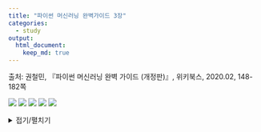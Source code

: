 ```yaml
---
title: "파이썬 머신러닝 완벽가이드 3장"
categories:
  - study
output: 
  html_document:
    keep_md: true
---
```


출처: 권철민, 『파이썬 머신러닝 완벽 가이드 (개정판)』, 위키북스, 2020.02, 148-182쪽

![](/images/book/K372637591_f.jpg)
[![](/images/bookstore/yes24.png)](http://www.yes24.com/Product/Goods/87044746) [![](/images/bookstore/kyobo.png)](http://www.kyobobook.co.kr/product/detailViewKor.laf?barcode=9791158391928) [![](/images/bookstore/interpark.png)](http://book.interpark.com/product/BookDisplay.do?_method=detail&sc.prdNo=328045193) [![](/images/bookstore/aladin.png)](http://www.aladin.co.kr/shop/wproduct.aspx?ItemId=229787634)

<details markdown="1">
<summary>접기/펼치기</summary>

<!--summary 아래 빈칸 공백 두고 내용을 적는공간-->

# Chapter 03. 평가
- **머신러닝 구성**: 데이터 가공/변환, 모델 학습/예측, 평가(Evaluation) 프로세스로 구성  
- **성능 평가 지표(Evaluation Metric)**: 모델이 분류인지 회귀인지에 따라 여러 종류로 나뉨  


- **회귀**: 대부분 실제값과 예측값의 오차 평균값에 기반  
  - ex) 오차에 절댓값을 씌운 뒤 평균 오차를 구하거나 오차의 제곱값에 루트를 씌운 뒤, 평균 오차를 구하는 방법  
    → 기본적으로 예측 오차를 가지고 정규화 수준을 재가공하는 방법 (5장에서 다시 설명)  
    
        
- **분류**: 일반적으로는 실제 결과 데이터와 예측 결과 데이터가 얼마나 정확하고 오류가 적게 발생하는가에 기반
  - 단, 단순히 이러한 정확도만 가지고 판단할 경우 잘못된 평가 결과로 빠질 수 있음  
  
  
- 0과 1로 결정값이 한정되는 이진 분류의 성능 평가 지표에 관해 집중적으로 살펴볼 예정  
  - 0이냐 1이냐 혹은 긍정/부정을 판단하는 이진 분류에서는, 정확도보다는 다른 성능 평가 지표가 더 중요시되는 경우가 많음  
  
  
- **분류의 성능 평가 지표**
  - 정확도(Accuracy)
  - 오차행렬(Confusion Matrix)
  - 정밀도(Precision)
  - 재현율(Recall)
  - F1 스코어
  - ROC AUC
  
  
- **분류의 나눔**
  - 이진 분류: 결정 클래스 값 종류 유형에 따라 긍정/부정과 같은 2개의 결괏값만을 가짐
  - 멀티 분류: 여러 개의 결정 클래스 값을 가지는 멀티 분류

## 01. 정확도(Accuracy)
- **정확도**: 실제 데이터에서 예측 데이터가 얼마나 같은지 판단하는 지표  
  $$ 정확도(Accuracy) = \frac{예측 결과가 동일한 데이터 수}{전체 예측 데이터 수} $$
 
  - 정확도는 직관적으로 모델 예측 성능을 나타내는 평가 지표  
  - 단, 이진 분류의 경우 데이터 구성에 따라 ML 모델 성능을 왜곡할 수 있어서 정확도 수치 하나로만 성능을 평가하지 않음  

**- 예시**
- 2장의 타이타닉 예제 수행 결과를 보면 정확도의 한계를 볼 수 있음  
- ML 알고리즘을 적용한 후 예측 정확도 결과가 보통 80%대였지만, 탑승객이 남자인 경우보다 여자인 경우 생존 확률이 높았기 때문에 별다른 알고리즘 적용 없이 성별이 여자인 경우 무조건 생존, 남자인 경우 사망으로 예측 결과를 예측해도 비슷한 수치가 나올 수 있음  
  → 성별 조건 하나만으로 결정하는 수준 낮은 알고리즘도 높은 정확도를 나타내는 상황이 발생할 수 있음  

**- 추가 실습**
- 사이킷런의 BaseEstimator 클래스를 상속받아 아무런 학습을 하지 않고, 성별에 따라 생존자를 예측하는 단순한 Classifier를 생성  
- (사이킷런은 BaseEstimator를 상속받으면 Customized 형태의 Estimator를 개발자가 생성할 수 있게 함)  
  - MyDummyClassifier 클래스: 학습을 수행하는 fit() 메서드는 아무것도 수행하지 않고, 예측을 수행하는 predict() 메서드는 단순이 Sex 피처가 1이면 0, 그렇지 않으면 1로 예측하는 매우 단순한 Classifier  


```python
import pandas as pd
import numpy as np
from IPython.display import Image
import warnings 
warnings.filterwarnings('ignore')
```


```python
from sklearn.base import BaseEstimator

class MyDummyClassifier(BaseEstimator):
    # fit() 메서드는 아무것도 학습하지 않음
    def fit(self, X, y=None):
        pass
    # predict() 메서드는 단순히 Sex 피처가 1이면 0, 아니면 1로 예측
    def predict(self, X):
        pred = np.zeros( (X.shape[0],1) )
        for i in range(X.shape[0]):
            if X['Sex'].iloc[i] == 1:
                pred[i] = 0
            else :
                pred[i] = 1 
        return pred
```


```python
## 생성된 MyDummyClassifier를 이용해 타이타닉 생존자 예측 수행

from sklearn.model_selection import train_test_split
from sklearn.metrics import accuracy_score
from sklearn.preprocessing import LabelEncoder

## Null 처리 함수
def fillna(df):
    df['Age'].fillna(df['Age'].mean(), inplace=True)
    df['Cabin'].fillna('N', inplace=True)
    df['Embarked'].fillna('N', inplace=True)
    df['Fare'].fillna(0, inplace=True)
    return df

## 머신러닝에 불필요한 피처 제거
def drop_features(df):
    df.drop(['PassengerId', 'Name', 'Ticket'], axis=1, inplace=True)
    return df

## Label Encoding 수행
def format_features(df):
    df['Cabin'] = df['Cabin'].str[:1]
    features = ['Cabin', 'Sex', 'Embarked']
    for feature in features:
        le = LabelEncoder()
        le.fit(df[feature])
        df[feature] = le.transform(df[feature])
    return df

## 앞에서 실행한 Data Preprocessing 함수 호출
def transform_features(df):
    df = fillna(df)
    df = drop_features(df)
    df = format_features(df)
    return df
```


```python
# 원본 데이터를 재로딩, 데이터 가공, 학습 데이터/테스트 데이터 분할
titanic_df = pd.read_csv('../data/titanic/train.csv')
y_titanic_df = titanic_df['Survived']
X_titanic_df = titanic_df.drop(['Survived'], axis=1)
X_titanic_df = transform_features(X_titanic_df)
X_train, X_test, y_train, y_test = train_test_split(X_titanic_df, y_titanic_df, test_size=0.2, random_state=0)

# 위에서 생성한 Dummy Classifier를 활용해서 학습/예측/평가 수행
myclf = MyDummyClassifier()
myclf.fit(X_train, y_train)

mypredictions = myclf.predict(X_test)
print('Dummy Classifier의 정확도는: {0:.4f}'.format(accuracy_score(y_test, mypredictions)))
```

    Dummy Classifier의 정확도는: 0.7877
    

- 단순한 알고리즘으로 예측하더라도 데이터 구성에 따라 정확도 결과는 약 78.77%로 꽤 높은 수치가 나올 수 있음  
  → 정확도를 평가 지표로 사용할 때는 신중할 필요가 있음  


- 특히, 불균형한(imbalanced) 레이블 값 분포에서 ML 모델의 성능을 판단할 경우, 적합한 평가 지표가 아님  
  - ex) 100개의 데이터가 있고 이 중 90개의 데이터 레이블이 0, 단 10개의 데이터 레이블이 1이라고 한다면 무조건 0으로 예측 결과를 반환하는 ML 모델의 경우라도 정확도가 90%가 됨  

**- MNIST 데이터 세트로 살펴보기**  
- MNIST 데이터 세트를 변환해 불균형한 데이터 세트로 만든 뒤, 정확도 지표 적용 시 발생하는 문제 살펴보기  
  - MNIST 데이터 세트는 0부터 9까지 숫자 이미지 픽셀 정보를 가지고 있으며, 숫자 Digit를 예측하는데 사용됨  
  - 사이킷런은 load_digits() API를 통해 MNIST 데이터 세트를 제공  


- 원래 MNIST 데이터 세트는 레이블 값이 0부터 9까지 있는 멀티 레이블 분류를 위한 것이나, 이를 레이블 값이 7인 것만 True, 나머지 값은 모두 False로 변환해 이진 분류 문제로 바꾸어 실습  
  → 전체 데이터의 10%만 True, 나머지 90%는 False인 불균형한 데이터 세트로 변형  


- MNIST 데이터셋을 multi classification에서 binary classification으로 변경  
  - 불균형한 데이터 세트에 모든 데이터를 False로, 즉 0으로 예측하는 classifier를 이용해 정확도를 측정하면 약 90%에 가까운 예측 정확도를 나타냄  
  - 아무것도 하지 않고 무조건 특정한 결과로 찍어도 데이터 분포도가 균일하지 않은 경우, 높은 수치가 나타날 수 있음   
  

**-** ex) step 1. 불균형한 데이터 세트와 Dummy Classifier 생성


```python
from sklearn.datasets import load_digits
from sklearn.model_selection import train_test_split
from sklearn.base import BaseEstimator
from sklearn.metrics import accuracy_score
import numpy as np
import pandas as pd

class MyFakeClassifier(BaseEstimator):
    def fit(self, x, y):
        pass
    
    # 입력값으로 들어오는 X 데이터 세트 크기만큼 모두 0값으로 만들어 변환
    def predict(self, X):
        return np.zeros((len(X), 1), dtype=bool)
    
# 사이킷런의 내장 데이터 세트인 load_digits()를 이용해 MNIST 데이터 로딩
digits = load_digits()

# digits 번호가 7번이면 True고, 이를 astype(int)로 1로 변환, 7번이 아니면 False고 0으로 변환
y = (digits.target == 7).astype(int)
X_train, X_test, y_train, y_test = train_test_split(digits.data, y, random_state=11)
```

**-** step 2. 불균형한 데이터로 생성한 y_test 데이터 분포도를 확인하고 MyFakeClassifier를 이용해 예측과 평가 수행



```python
# 불균형한 레이블 데이터 분포도 확인
print('레이블 테스트 세트 크기:', y_test.shape)
print('테스트 세트 레이블 0과 1의 분포도')
print(pd.Series(y_test).value_counts())

# Dummy Classifier로 학습/예측/정확도 평가
fakeclf = MyFakeClassifier()
fakeclf.fit(X_train, y_train)
fakepred = fakeclf.predict(X_test)
print('모든 예측을 0으로 하여도 정확도는:{:.3f}'.format(accuracy_score(y_test, fakepred)))
```

    레이블 테스트 세트 크기: (450,)
    테스트 세트 레이블 0과 1의 분포도
    0    405
    1     45
    dtype: int64
    모든 예측을 0으로 하여도 정확도는:0.900
    

- 단순히 predict() 결과를 np.zero()로 모두 0값으로 반환함에도 불구하고 450개의 테스트 데이터 세트에 수행한 예측 정확도는 90%  
- 단지 모든 것을 0으로만 예측해도 MyFakeClassifier의 정확도가 90%로 유수의 ML 알고리즘과 비슷한 결과를 냄  
  → 정확도 평가 지표는 불균형한 레이블 데이터 세트에서 성능 세트로 사용해서는 안 됨  
  → 정확도를 분류 평가 지표로 사용 시, 한계를 극복하기 위해 여러 가지 분류 지표를 함께 적용

## 02. 오차 행렬
- **오차 행렬(confusion matrix, 혼동행렬)**
  - 학습된 분류 모델이 예측을 수행하면서 얼마나 헷갈리는지(confused) 보여주는 지표  
  → 이진 분류의 예측 오류가 얼마인지, 어떤 유형의 예측 오류가 발생하는지를 나타내는 지표  
  

- 오차 행렬은 4분면 행렬에서 실제 레이블 클래스 값과 예측 레이블 클래스 값이 어떠한 유형을 가지고 매핑되는지를 나타냄  
  - 4분면의 왼쪽, 오른쪽을 예측된 클래스 값 기준으로 Negative와 Positive로 분류하고 4분면의 위, 아래를 실제 클래스 값 기준으로 Negative와 Positive로 분류하면 예측 클래스와 실제 클래스 값 유형에 따라 결정되는 TN, FP, FN, TP 형태로 오차 행렬의 4분면이 만들어짐  
  
  
- True/False: 예측값과 실제값이 같음/틀림, Negative/Positive: 예측 결괏값이 부정(0) / 긍정(1)  
  - TN: 예측값을 Negative 값 0으로 예측, 실제 값도 Negative 값 0
  - FP: 예측값을 Positive 값 1로 예측, 실제 값은 Negative 값 0
  - FN: 예측값을 Negative 값 0으로 예측, 실제 값은 Positive 값 1
  - TP: 예측값을 Positive 값 1로 예측, 실제 값도 Positive 값 1  


- 사이킷런은 오차 행렬을 구하기 위해 confusion_matrix() API를 제공  

**-** 정확도 예제에서 다룬 MyFakeClassifier의 예측 성능 지표를 오차 행렬로 표현해보기  
(예측 결과인 fakepred와 실제 결과인 y_test를 confusion_matrix()의 인자로 입력해 오차 행렬을 confusion_matrix()를 이용해 배열 형태로 출력)


```python
from sklearn.metrics import confusion_matrix

confusion_matrix(y_test, fakepred)
```




    array([[405,   0],
           [ 45,   0]], dtype=int64)



- 출력된 오차 행렬은 ndarray 형태  
- 이진 분류의 TN, FP, FN, FP는 상단 도표와 동일한 위치를 가지고 array에서 가져올 수 있음  
  → TN은 array[0,0]으로 405, FP는 array[0,1]로 0, FN은 array[1,0]으로 45, TP는 array[1,1]로 0에 해당   


- 앞 절의 MyFakeClassifier는 load_digits()에서 target == 7인지 아닌지에 따라 클래스 값을 Ture/False 이진 분류로 변경한 데이터 세트를 사용해서 무조건 Negative로 예측하는 Classifier였고 테스트 데이터 세트의 클래스 값 분포는 0이 405건, 1이 45건  
  - TN: 전체 450건 데이터 중, 무조건 Negative 0으로 예측해서 True가 된 결과 405건
  - FP: Positive 1로 예측한 건수가 없으므로 0건
  - FN: Positive 1인 건수 45건을 Negative로 예측해서 False가 된 결과 45건
  - TP: Positive 1로 예측한 건수가 없으므로 0건  


- TP, TN, FP, TN 값은 Classifier 성능의 여러 면모를 판단할 수 있는 기반 정보를 제공  
  - 이 값을 조합해 Classifier 성능을 측정할 수 있는 주요 지표인 정확도(Accuracy), 정밀도(Precision), 재현율(Recall) 값을 알 수 있음  
  

- cf) 정확도는 예측값과 실제 값이 얼마나 동일한가에 관한 비율만으로 결정  
    → 오차 행렬에서 True에 해당하는 값인 TN과 TP에 좌우됨


- **정확도 = 예측 결과와 실제 값이 동일한 건수 / 전체 데이터 수 = $\frac{TN + TP}{TN + FP + FN + TP}$**  


- 일반적으로 불균형한 레이블 클래스를 가지는 이진 분류 모델에서는 많은 데이터 중 중점적으로 찾아야 하는 매우 적은 수의 결괏값에 Positive를 설정해 1값을 부여, 그렇지 않은 경우는 Negative로 0값을 부여하는 경우가 많음  
  - ex) 사기 행위 예측 모델: 사기 행위 Positive 양성, 1 / 정상 행위 Negative 음성, 0  
        암 검진 예측 모델: 암이 양성일 경우 Positive 양성, 1 / 암이 음성일 경우 Negative 음성, 0  
    
- 불균형한 이진 분류 데이터 세트에서는 Positive 데이터 건수가 매우 작기 때문에 데이터에 기반한 ML 알고리즘은 Positive보다는 Negative로 예측 정확도가 높아지는 경향 발생  
  - 10,000건의 데이터 세트에서 9,900건이 Negative고 100건이 Positive라면 Negative로 예측하는 경향이 더 강해 TN은 매우 커지고 TP는 매우 작아짐  
  - Negative로 예측할 때, 정확도가 높기 때문에 FN(Negative로 예측할 때 틀린 데이터 수)이 매우 작고, Positive로 예측하는 경우가 작기 때문에 FP 역시 작아짐  
  → 정확도 지표는 비대칭한 데이터 세트에서 Positive에 관한 예측 정확도를 판단하지 못한 채 Negative에 관한 예측 정확도만으로도 분류의 정확도가 매우 높게 나타나는 수치적인 판단 오류를 일으킴  

**- 정리**  
- 정확도는 분류(Classification) 모델의 성능을 측정할 수 있는 한 가지 요소  

## 03. 정밀도와 재현율
- **정밀도 & 재현율**: Positive 데이터 세트의 예측 성능에 조금 더 초점을 맞춘 평가 지표  
  - 앞서 만든 MyFakeClassifier는 Positive로 예측한 TP 값이 하나도 없기 때문에, 정밀도와 재현율 값이 모두 0  
 
 
- 정밀도 = $\frac{TP}{FP + TP}$  
- 재현율 = $\frac{TP}{FN + TP}$


- **정밀도: 예측값을 Positive로 한 대상 중에 예측과 실제 값이 Positive로 일치한 데이터의 비율**  
  - 공식의 분모인 FP + TP: 예측을 Positive로 한 모든 데이터 건수 / 분자인 TP: 예측과 실제 값이 Positive로 일치한 데이터 건수
  - Positive 예측 성능을 더욱 정밀히 측정하기 위한 평가 지표로 '양성 예측도'라고도 불림  
  

- **재현율: 실제 값이 Positive인 대상 중에 예측과 실제 값이 Positive로 일치한 데이터의 비율**
  - 공식의 분모인 FN + TP: 실제 값이 Positive인 모든 데이터 건수 / 분자인 TP: 예측과 실제 값이 Positive로 일치한 데이터 건수
  - 민감도(Sensitivity) 또는 TPR(True Positive Rate)라고도 불림
  

- 정밀도와 재현율 지표 중, 이진 분류 모델의 업무 특성에 따라 특정 평가 지표가 더 중요한 지표로 간주될 수 있음
  - 재현율이 중요 지표인 경우: 실제 Positive 양성 데이터를 Negative로 잘못 판단할 시, 업무에 큰 영향이 발생하는 경우
  - 정밀도가 중요 지표인 경우: 실제 Negative 음성인 데이터 예측을 Positive 양성으로 잘못 판단 시, 업무상 큰 영향이 발생하는 경우


**- 정리**  
- 재현율과 정밀도 모두 TP를 높이는 데 초점  
- 재현율은 FN(실제 Positive, 예측 Negative)를 낮추는 데, 정밀도는 FP를 낮추는 데 초점  
  → 서로 보완적인 지표로 분류의 성능을 평가하는 데 적용되며 두 수치 모두 높은 것이 가장 좋은 성능  
     (둘 중 어느 한 평가 지표만 매우 높고, 다른 수치는 매우 낮은 경우는 바람직하지 않음)  
   
**- ex) 타이타닉 예제**  
- 오차 행렬 및 정밀도, 재현율을 모두 구해 예측 성능 평가하기  
- 사이킷런은 정밀도 계산을 위해 precision_score()를, 재현율 계산을 위해 recall_score()를 API로 제공  


```python
# 평가 간편히 적용하기: coufusion, matrix, accuracy, precision, recall 등 평가를 한 번에 호출하는 get_clf_eval() 함수 만들기
from sklearn.metrics import accuracy_score, precision_score, recall_score, confusion_matrix

def get_clf_eval(y_test, pred):
    confusion = confusion_matrix(y_test, pred)
    accuracy = accuracy_score(y_test, pred)
    precision = precision_score(y_test, pred)
    recall = recall_score(y_test, pred)
    print('오차행렬')
    print(confusion)
    print('정확도 : {:.4f}\n정밀도 : {:.4f}\n재현율 : {:.4f}'.format(accuracy, precision, recall))
```

- 로지스틱 회귀 기반으로 타이타닉 생존자를 예측하고 confusion matrix, accuracy, precision, recall 평가 수행


```python
from sklearn.linear_model import LogisticRegression

# 원본 데이터를 재로딩, 데이터 가공, 학습 데이터/테스트 데이터 분할
titanic_df = pd.read_csv('../data/titanic/train.csv')
y_titanic_df = titanic_df['Survived']
X_titanic_df = titanic_df.drop('Survived', axis=1)
X_titanic_df = transform_features(X_titanic_df)

X_train, X_test, y_train, y_test = train_test_split(X_titanic_df, y_titanic_df, test_size = 0.2, random_state = 11)

lr_clf = LogisticRegression()
lr_clf.fit(X_train, y_train)
pred = lr_clf.predict(X_test)
get_clf_eval(y_test, pred)
```

    오차행렬
    [[104  14]
     [ 13  48]]
    정확도 : 0.8492
    정밀도 : 0.7742
    재현율 : 0.7869
    

- 정밀도(Precision)에 비해 재현율(Recall)이 낮게 나옴

### 1. 정밀도/재현율 트레이드오프
- 분류의 결정 임계값(Threshold)을 조정해 정밀도 또는 재현율의 수치를 높일 수 있음  
  단, 정밀도와 재현율은 상호 보완적인 평가 지표로 한쪽을 강제로 높이면 다른 하나의 수치가 떨어지기 쉬움  

- 사이킷런의 분류 알고리즘은 예측 데이터가 특정 레이블(Label, 결정 클래스 값)에 속하는지 계산하기 위해, 먼저 개별 레이블별로 결정 확률을 구함 → 예측 확률이 큰 레이블값으로 예측  


- 사이킷런은 개별 데이터별로 예측 확률을 반환하는 메서드인 predict_proba()를 제공  
  - predict_proba(): 학습 완료된 사이킷런 Classifier 객체에서 호출 가능하며 테스트 피처 데이터 세트를 파라미터로 입력해주면 테스트 피처 레코드의 개별 클래스 예측 확률을 반환 (predict() 메서드와 유사하지만 반환 결과가 예측 결과 클래스 값이 아닌 예측 확률 결과)  

**-** 이진 분류에서 predict_proba()를 수행해 반환되는 ndarray는 첫 번째 칼럼이 클래스 값 0에 대한 예측 확률, 두 번째 칼럼이 클래스 값 1에 대한 예측 확률  


```python
pred_proba = lr_clf.predict_proba(X_test)
pred = lr_clf.predict(X_test)
print('pred_proba() 결과 shape: {0}'.format(pred_proba.shape))
print('pred_proba array에서 앞 3개만 샘플로 추출 \n:', pred_proba[:3])

# 예측 확률 array와 예측 결괏값 aaray를 병합(concetenate)해 예측 확률과 결괏값을 한눈에 확인
pred_proba_result = np.concatenate([pred_proba, pred.reshape(-1, 1)], axis=1)
print('두 개의 class 중에서 더 큰 확률을 클래스 값으로 예측 \n', pred_proba_result[:3])
```

    pred_proba() 결과 shape: (179, 2)
    pred_proba array에서 앞 3개만 샘플로 추출 
    : [[0.4623509  0.5376491 ]
     [0.87875882 0.12124118]
     [0.87717457 0.12282543]]
    두 개의 class 중에서 더 큰 확률을 클래스 값으로 예측 
     [[0.4623509  0.5376491  1.        ]
     [0.87875882 0.12124118 0.        ]
     [0.87717457 0.12282543 0.        ]]
    

- 반환 결과인 ndarray는 0과 1에 대한 확률을 나타내므로 첫 번째 칼럼 값과 두 번째 칼럼 값을 더하면 1이 됨  
- 맨 마지막 줄의 predict() 메서드의 결과, 비교에서도 나타나듯이 두 개의 칼럼 중에서 더 큰 확률 값으로 predict() 메서드가 최종 예측  

- predict() 메서드는 predict_proba() 메서드에 기반해 생성된 API  
  - predict()는 predict_proba() 호출 결과로 반환된 배열에서 분류 결정 임계값보다 큰 값이 들어 있는 칼럼의 위치를 받아서 최종적으로 예측 클래스를 결정하는 API  

**- 코드로 구현해보기**  
- threshold 변수를 특정 값으로 설정하고 Binarizer 클래스를 객체로 생성  
  → 생성된 Binarizer 객체의 fit_transform() 메서드를 이용해 넘파이 ndarray를 입력  
  → 입력된 ndarray 값이 지정된 threshold보다 같거나 작으면 0 값으로, 크면 1 값으로 변환해 반환


```python
from sklearn.preprocessing import Binarizer

X = [[1, -1, 2],
     [2, 0, 0],
     [0, 1.1, 1.2]]

# X의 개별 원소들이 threshold 값보다 같거나 작으면 0을, 크면 1을 반환
binarizer = Binarizer(threshold=1.1)
print(binarizer.fit_transform(X))
```

    [[0. 0. 1.]
     [1. 0. 0.]
     [0. 0. 1.]]
    

- 입력된 X 데이터 세트에서 Binarizer의 threshold 값이 1.1보다 같거나 작으면 0, 크면 1로 변환됨을 알 수 있음   


**-** Binarizer를 이용해 사이킷런 predict()의 의사(pseudo) 코드 만들기


```python
from sklearn.preprocessing import Binarizer

# Binarizer의 threshold 설정값. 분류 결정 임계값임.
custom_threshold = 0.5

# predict_proba() 반환값의 두 번째 칼럼, 즉 Positive 클래스 칼럼 하나만 추출해 Binarizer 적용
pred_proba_1 = pred_proba[:, 1].reshape(-1, 1)

binarizer = Binarizer(threshold=custom_threshold).fit(pred_proba_1)
custom_predict = binarizer.transform(pred_proba_1)

get_clf_eval(y_test, custom_predict)
```

    오차행렬
    [[104  14]
     [ 13  48]]
    정확도 : 0.8492
    정밀도 : 0.7742
    재현율 : 0.7869
    

- 위 의사 코드로 계산된 평가 지표는 앞 예제의 타이타닉 데이터로 학습된 로지스틱 회귀 Classifier 객체에서 호출된 predict()로 계산된 지표 값과 정확히 일치  
  → predict()가 predict_proba()에 기반함을 알 수 있음


```python
# 추가. 분류 결정 입계값을 0.5에서 0.4로 낮춰보기
from sklearn.preprocessing import Binarizer

# Binarizer의 threshold 설정값. 분류 결정 임계값임. (0.5 → 0.4)
custom_threshold = 0.4

# predict_proba() 반환값의 두 번째 칼럼, 즉 Positive 클래스 칼럼 하나만 추출해 Binarizer 적용
pred_proba_1 = pred_proba[:, 1].reshape(-1, 1)

binarizer = Binarizer(threshold=custom_threshold).fit(pred_proba_1)
custom_predict = binarizer.transform(pred_proba_1)

get_clf_eval(y_test, custom_predict)
```

    오차행렬
    [[98 20]
     [10 51]]
    정확도 : 0.8324
    정밀도 : 0.7183
    재현율 : 0.8361
    

- 임계값을 낮추니 재현율 수치가 올라가고 정밀도가 떨어짐  
  → 분류 결정 임계값은 Positive 예측값을 결정하는 확률의 기준  
  → 확률을 0.5가 아닌 0.4부터 Positive로 예측을 너그럽게 하여 임계값이 낮아질수록 True 값이 많아짐  


- Positive 예측값이 많아지면 상대적으로 재현율 값이 높아짐  
  → 양성 예측을 많이 하다보니 실제 양성을 음성으로 예측하는 획수가 상대적으로 줄기 때문  


**-** 임계값을 0.4부터 0.6까지 0.05씩 증가시키며 평가 지표 조사하기


```python
# 테스트를 수행할 모든 임계값을 리스트 객체로 저장
thresholds = [0.4, 0.45, 0.5, 0.55, 0.6]

def get_eval_by_threshold(y_test, pred_proba_c1, thresholds):
    #thresholds list 객체 내의 값을 iteration 하면서 평가 수행
    for custom_threshold in thresholds:
        binarizer = Binarizer(threshold=custom_threshold).fit(pred_proba_c1)
        custom_predict = binarizer.transform(pred_proba_c1)
        print('\n임계값: ', custom_threshold)
        get_clf_eval(y_test, custom_predict)

get_eval_by_threshold(y_test, pred_proba[:,1].reshape(-1, 1), thresholds)
```

    
    임계값:  0.4
    오차행렬
    [[98 20]
     [10 51]]
    정확도 : 0.8324
    정밀도 : 0.7183
    재현율 : 0.8361
    
    임계값:  0.45
    오차행렬
    [[103  15]
     [ 12  49]]
    정확도 : 0.8492
    정밀도 : 0.7656
    재현율 : 0.8033
    
    임계값:  0.5
    오차행렬
    [[104  14]
     [ 13  48]]
    정확도 : 0.8492
    정밀도 : 0.7742
    재현율 : 0.7869
    
    임계값:  0.55
    오차행렬
    [[109   9]
     [ 15  46]]
    정확도 : 0.8659
    정밀도 : 0.8364
    재현율 : 0.7541
    
    임계값:  0.6
    오차행렬
    [[112   6]
     [ 16  45]]
    정확도 : 0.8771
    정밀도 : 0.8824
    재현율 : 0.7377
    

(지금까지 임계값 변화에 따른 평가 지표 값을 알아보는 코드를 작성)  


- 사이킷런은 이와 유사한 precision_recall_curve() API를 제공  
  - precision_recall_curve() API의 입력 파라미터와 반환 값은 아래와 같음
  
  
- **입력 파라미터**  
  - y_true: 실제 클래스값 배열(배열 크기 = [데이터 건수]
  - probas_pred: Positive 칼럼의 예측 확률 배열(배열 크기 = [데이터 건수]  
 
 
- **반환값**  
  - 정밀도: 임계값별 정밀도 값을 배열로 반환
  - 재현율: 임계값별 재현율 값을 배열로 반환  


**-** 추가) precision_recall_curve()로 타이타닉 예측 모델의 임계값별 정밀도와 재현율 구하기


```python
from sklearn.metrics import precision_recall_curve

# 레이블 값이 1일 때의 예측확률을 추출
pred_proba_class1 = lr_clf.predict_proba(X_test)[ : , 1]

# 실제값 데이터 세트와 레이블 값이 1일 때 예측확률을 precision_recall_curve의 인자로 반환
precisions, recalls, thresholds = precision_recall_curve(y_test, pred_proba_class1)
print('반환된 분류 결정 임계값 배열의 shape: ', thresholds.shape)

# 반환된 임계값 배열 로우가 147건 이므로 샘플로 10건만 추출하되, 임계값을 15 Step으로 추출
thr_index = np.arange(0, thresholds.shape[0], 15)
print('샘플 추출을 위한 임계값 배열의 index 10개: ', thr_index)
print('샘플용 10개의 임계값: ', np.round(thresholds[thr_index], 2))

# 15 step 단위로 추출된 임계값에 따른 정밀도와 재현율 값
print('샘플 임계값별 정밀도 : ', np.round(precisions[thr_index], 3))
print('샘플 임계값별 재현율 : ', np.round(recalls[thr_index], 3))
```

    반환된 분류 결정 임계값 배열의 shape:  (143,)
    샘플 추출을 위한 임계값 배열의 index 10개:  [  0  15  30  45  60  75  90 105 120 135]
    샘플용 10개의 임계값:  [0.1  0.12 0.14 0.19 0.28 0.4  0.56 0.67 0.82 0.95]
    샘플 임계값별 정밀도 :  [0.389 0.44  0.466 0.539 0.647 0.729 0.836 0.949 0.958 1.   ]
    샘플 임계값별 재현율 :  [1.    0.967 0.902 0.902 0.902 0.836 0.754 0.607 0.377 0.148]
    

- 추출된 임계값 샘플 10개에 해당하는 정밀도 값과 재현율 값을 살펴보면 임계값이 증가할수록 정밀도값은 동시에 높아지나 재현율 값은 낮아짐    
  - precision_recall_curve() API는 정밀도와 재현율의 임계값에 따른 값 변화를 곡선 형태의 그래프로 시각화하는 데 이용할 수 있음


```python
# API 이용하여 정밀도, 재현율 곡선 시각화하기
import matplotlib.pyplot as plt
import matplotlib.ticker as ticker
%matplotlib inline

def precision_recall_curve_plot(y_test, pred_proba_c1):
    # threshold ndarray와 이 threshold에 따른 정밀도, 재현율 ndarray 추출
    precisions, recalls, thresholds = precision_recall_curve(y_test, pred_proba_c1)
    
    # x축을 threshold 값, y축을 정밀도, 재현율로 그리기
    plt.figure(figsize=(8,6))
    thresholds_boundary = thresholds.shape[0]
    plt.plot(thresholds, precisions[0: thresholds_boundary], linestyle= '--', label='precision')
    plt.plot(thresholds, recalls[0: thresholds_boundary], label='recall')
    
    # threshold의 값 X축의 scale을 0.1 단위로 변경
    stard, end = plt.xlim()
    plt.xticks(np.round(np.arange(stard, end, 0.1), 2))
    
    # x축, y축 label과 legend, 그리고 grid 설정
    plt.xlabel('Threshold value')
    plt.ylabel('Precision and Recall value')
    plt.legend()
    plt.grid()
    plt.show()

precision_recall_curve_plot(y_test, lr_clf.predict_proba(X_test)[:,1])
```


    
![png](/images/python_machine_learning_perfect_guide_ch03/output_31_0.png)
    


(정밀도는 점섬, 재현율은 실선으로 표현)  
- 임계값이 낮을수록 많은 수의 양성 예측으로 재현율 값이 극도로 높아지고 정밀도 값이 극도로 낮아짐  
- 임계값을 증가시킬수록 재현율 값이 낮아지고 정밀도 값이 높아짐

### 2. 정밀도와 재현율의 맹점
- 임계값의 변경은 정밀도와 재현율을 상호 보완할 수 있는 수준에서 해야 함   


- 정밀도 또는 재현율 평가 지표 수치 중 하나를 극단적으로 높이는 방법이나 잘못된 방법
  - 정밀도가 100%가 되는 방법
    - 확실한 기준이 되는 경우만 Positive로 예측하고 나머지는 모두 Negative로 예측
    - 정밀도 = TP / (TP + FP)
    - 전체 환자 1,000명 중 확실한 Positive 징후만 가진 암환자가 1명이라고 하면, 한 명만 Positive로 예측하더라도 정밀도는 1/(1+0) = 100%가 됨
    
    
  - 재현율이 100%가 되는 방법
    - 모든 환자를 Positive로 예측
    - 재현율 = TP / (TP + FN)
    - 전체 환자 1,000명을 다 Positive로 예측하면 실제 양성인 사람이 30명 정도여도 TN이 수치에 포함되지 않고 FN은 0이므로 정밀도는 1/(1+0)으로 100%가 됨

## 04. F1 스코어
- F1 스코어: 정밀도와 재현율을 결합한 지표, 정밀도와 재현율이 어느 한 쪽으로 치우치지 않을 때 상대적으로 높은 값을 가짐  


코드 오류


- 만일 A 예측 모델의 정밀도가 0.9, 재현율이 0.1로 극단적인 차이가 나고, B 예측 모델은 정밀도가 0.5, 재현율이 0.5로 큰 차이가 없다면 A 예측 모델의 F1 스코어는 0.18이고, B 예측 모델의 F1 스코어는 0.5로 B 모델이 A 모델에 비해 매우 우수한 F1 스코어를 가지게 됨  


- 사이킷런은 F1 스코어를 구하기 위해 f1_score()라는 API를 제공  


```python
from sklearn.metrics import f1_score
f1 = f1_score(y_test, pred)
print('F1 스코어: {:.4f}'.format(f1))
```

    F1 스코어: 0.7805
    


```python
# 추가. 타이타닉 생존자 예측에서 임계값을 변화시키며 F1 스코어를 포함한 평가 지표 구하기
def get_clf_eval(y_test, pred):
    confusion = confusion_matrix(y_test, pred)
    accuracy = accuracy_score(y_test, pred)
    precision = precision_score(y_test, pred)
    recall = recall_score(y_test, pred)
    # F1 스코어 추가
    f1 = f1_score(y_test, pred)
    print('오차행렬')
    print(confusion)
    # F1 score print 추가
    print('\n정확도: {:.4f}\n정밀도: {:.4f}\n재현율: {:.4f}\nF1: {:.4f}'.format(accuracy, precision, recall, f1))
    
thresholds = [0.4, 0.45, 0.5, 0.55, 0.6]
pred_proba = lr_clf.predict_proba(X_test)
get_eval_by_threshold(y_test, pred_proba[:,1].reshape(-1, 1), thresholds)
```

    
    임계값:  0.4
    오차행렬
    [[98 20]
     [10 51]]
    
    정확도: 0.8324
    정밀도: 0.7183
    재현율: 0.8361
    F1: 0.7727
    
    임계값:  0.45
    오차행렬
    [[103  15]
     [ 12  49]]
    
    정확도: 0.8492
    정밀도: 0.7656
    재현율: 0.8033
    F1: 0.7840
    
    임계값:  0.5
    오차행렬
    [[104  14]
     [ 13  48]]
    
    정확도: 0.8492
    정밀도: 0.7742
    재현율: 0.7869
    F1: 0.7805
    
    임계값:  0.55
    오차행렬
    [[109   9]
     [ 15  46]]
    
    정확도: 0.8659
    정밀도: 0.8364
    재현율: 0.7541
    F1: 0.7931
    
    임계값:  0.6
    오차행렬
    [[112   6]
     [ 16  45]]
    
    정확도: 0.8771
    정밀도: 0.8824
    재현율: 0.7377
    F1: 0.8036
    

## 05. ROC 곡선과 AUC
- **ROC 곡선**(Receiver Operation Characteristic Curve)
  - FPR(Fales Positive Rate)이 변할 때, TPR(True Positive Rate)이 어떻게 변하는지 나타내는 곡선
  - FPR을 X 축으로, TPR을 Y 축으로 잡으면 FPR 변화에 따른 TPR 변화가 곡선 형태로 나타남
  
  
- TPR(True Positive Rate): 재현율(Recall)이자 민감도(Sensitivity) => TPR = TP / (FN + TP)  
  - 실제값 Positive가 정확히 예측돼야 하는 수준(질병 보유자를 질병 보유했다고 양성 판정)
  
  
- TNR(True Negative Rate)이자 특이성(Specificity) => TNR = TN / (TN + FP)  


- TNR인 특이성은 아래 공식으로 구할 수 있음  
  - **FPR = FP / (FP + TN) = 1 - TNR = 1 - 특이성**


- ROC 곡선은 FPR을 0부터 1까지 변경하면서 TPR의 변화 값을 구함  


- 사이킷런은 ROC 곡선을 구하기 위해 roc_curve() API를 제공  
  - 입력 파라미터
    - y_true: 실제 클래스 값 array (array shape = [데이터 건수]
    - y_score: predict_proba()의 반환값 array에서 Positive 칼럼의 예측 확률이 보통 사용됨 (array.shape = [n_samples]  
  
  - 반환 값
    - fpr: fpr 값을 array로 반환
    - tpr: tpr 값을 array로 반환
    - threshold: threshold 값 array


```python
# roc_curve() API를 이용해 타이타닉 생존자 예측 모델의 FPR, TPR, 임계값 구하기
from sklearn.metrics import roc_curve

# 레이블 값이 1일 때 예측 확률 추출
pred_proba_class1 = lr_clf.predict_proba(X_test)[:,1]

fprs, tprs, thresholds = roc_curve(y_test, pred_proba_class1)
# 반환된 임계값 배열 로우가 47건이므로 샘플로 10건만 추출하되 임계값을 5step으로 추출
# threshold[0]은 max(예측확률) + 1로 임의 설정, 이를 제외하기 위해 np.arrange는 1부터 시작
thr_index = np.arange(1, thresholds.shape[0], 5)
print('샘플 추출을 위한 임계값 배열의 index 10개: ', thr_index)
print('샘플용 10개의 임계값: ', np.round(thresholds[thr_index], 2))

# 5 step으로 추출된 임계값에 따른 FPR, TPR 값
print('샘플 임계값별 FPR: ', np.round(fprs[thr_index], 3))
print('샘플 임계값별 TPR: ', np.round(tprs[thr_index], 3))
```

    샘플 추출을 위한 임계값 배열의 index 10개:  [ 1  6 11 16 21 26 31 36 41 46 51]
    샘플용 10개의 임계값:  [0.97 0.65 0.63 0.56 0.45 0.4  0.35 0.15 0.13 0.11 0.11]
    샘플 임계값별 FPR:  [0.    0.017 0.034 0.076 0.127 0.169 0.203 0.466 0.585 0.686 0.797]
    샘플 임계값별 TPR:  [0.033 0.639 0.721 0.754 0.803 0.836 0.885 0.902 0.934 0.967 0.984]
    

- 결과를 살펴보면 임계깞이 1에 가까운 값에서 점점 작아지며 FPR이 점점 커짐  
  FPR이 조금씩 커질 때 TPR은 가파르게 커짐


```python
# ROC 곡선 시각화
def roc_curve_plot(y_test, pred_proba_c1):
    #임계값에 따른 FPR, TPR 값을반환 받음
    fprs, tprs, thresholds  = roc_curve(y_test, pred_proba_c1)
    # ROC곡선을 그래프로 그림
    plt.plot(fprs, tprs, label='ROC')
    # 가운데 대각선 직선을 그림
    plt.plot([0,1], [0,1], 'k--', label='Random')
    
    # FPR X축의 Scale을 0.1 단위로 변경, X, Y축 명 설정 등
    start, end = plt.xlim()
    plt.xticks(np.round(np.arange(start, end, 0.1), 2))
    plt.xlim(0, 1)
    plt.ylim(0, 1)
    plt.xlabel('FPR(1-Sensitivity)')
    plt.ylabel('TPR(Recall)')
    plt.legend()
    
roc_curve_plot(y_test, pred_proba[:, 1])
```


    
![png](/images/python_machine_learning_perfect_guide_ch03/output_40_0.png)
    


- 일반적으로 ROC 곡선 자체는 FPR과 TPR의 변화값을 보는 데 이용  

- 분류의 성능 지표로는 ROC 곡선 면적에 기반한 AUC 값으로 결정   
  - AUC(Area Under Curve): 곡선 밑의 면적 값으로 1에 가까울 수록 좋은 수치  
    AUC 수치가 커지려면 FPR이 작은 사태에서 얼마나 큰 TPR을 얻을 수 있느냐가 관건  
    가운데 대각선 직선은 랜덤 수준(동전 던지기 수준) 이진 분류 AUC 값으로 0.5  
    → 보통의 분류는 0.5 이상의 AUC 값을 가짐


```python
from sklearn.metrics import roc_auc_score

pred = lr_clf.predict(X_test)
roc_score = roc_auc_score(y_test, pred)
print('ROC AUC 값 : {:.4f}'.format(roc_score))
```

    ROC AUC 값 : 0.8341
    

## 06. 피마 인디언 당뇨병 예측

피마 인디언 당뇨병 데이터 세트 구성 살펴보기  
- Pregnancies: 임신횟수  
- Glucose: 포도당 부하 검사 수치  
- BloodPressure: 혈압  
- SkinThickness: 팔 삼두근 뒤쪽의 피하지방 측정값  
- Insulin: 혈청 인슐린  
- BMI: 체질량 지수  
- DiabetesPedigreeFunction : 당뇨 내력 가중치 값  
- Age: 나이   
- Outcome: 당뇨여부(0 또는 1)  


```python
import pandas as pd
import numpy as np
import matplotlib.pyplot as plt
%matplotlib inline

from sklearn.model_selection import train_test_split
from sklearn.metrics import accuracy_score, precision_score, recall_score, roc_auc_score
from sklearn.metrics import f1_score, confusion_matrix, precision_recall_curve, roc_curve
from sklearn.preprocessing import StandardScaler, Binarizer
from sklearn.linear_model import LogisticRegression

import warnings
warnings.filterwarnings('ignore')
```


```python
# 데이터 불러오기
diabetes_data = pd.read_csv('../data/pima-indians/diabetes.csv')
print(diabetes_data['Outcome'].value_counts())
diabetes_data.head(3)
```

    0    500
    1    268
    Name: Outcome, dtype: int64
    




<div>
<style scoped>
    .dataframe tbody tr th:only-of-type {
        vertical-align: middle;
    }

    .dataframe tbody tr th {
        vertical-align: top;
    }

    .dataframe thead th {
        text-align: right;
    }
</style>
<table border="1" class="dataframe">
  <thead>
    <tr style="text-align: right;">
      <th></th>
      <th>Pregnancies</th>
      <th>Glucose</th>
      <th>BloodPressure</th>
      <th>SkinThickness</th>
      <th>Insulin</th>
      <th>BMI</th>
      <th>DiabetesPedigreeFunction</th>
      <th>Age</th>
      <th>Outcome</th>
    </tr>
  </thead>
  <tbody>
    <tr>
      <th>0</th>
      <td>6</td>
      <td>148</td>
      <td>72</td>
      <td>35</td>
      <td>0</td>
      <td>33.6</td>
      <td>0.627</td>
      <td>50</td>
      <td>1</td>
    </tr>
    <tr>
      <th>1</th>
      <td>1</td>
      <td>85</td>
      <td>66</td>
      <td>29</td>
      <td>0</td>
      <td>26.6</td>
      <td>0.351</td>
      <td>31</td>
      <td>0</td>
    </tr>
    <tr>
      <th>2</th>
      <td>8</td>
      <td>183</td>
      <td>64</td>
      <td>0</td>
      <td>0</td>
      <td>23.3</td>
      <td>0.672</td>
      <td>32</td>
      <td>1</td>
    </tr>
  </tbody>
</table>
</div>



- 전체 768개의 데이터 중, Negative 값 0이 500개, Positive 값 1이 268개


```python
# feature 타입과 Null 개수 세어보기
diabetes_data.info()
```

    <class 'pandas.core.frame.DataFrame'>
    RangeIndex: 768 entries, 0 to 767
    Data columns (total 9 columns):
     #   Column                    Non-Null Count  Dtype  
    ---  ------                    --------------  -----  
     0   Pregnancies               768 non-null    int64  
     1   Glucose                   768 non-null    int64  
     2   BloodPressure             768 non-null    int64  
     3   SkinThickness             768 non-null    int64  
     4   Insulin                   768 non-null    int64  
     5   BMI                       768 non-null    float64
     6   DiabetesPedigreeFunction  768 non-null    float64
     7   Age                       768 non-null    int64  
     8   Outcome                   768 non-null    int64  
    dtypes: float64(2), int64(7)
    memory usage: 54.1 KB
    

- Null 값은 없으며 피처 타입은 모두 숫자형  

**-** 로지스틱 회귀를 이용해 예측 모델 생성하기


```python
# 피처 데이터 세트 X, 레이블 데이터 세트 y 추출
# 맨 끝이 Outcome 칼럼으로 레이블 값, 칼럼 위치 -1을 이용해 추출
X = diabetes_data.iloc[:, :-1]
y = diabetes_data.iloc[:, -1]

X_train, X_test, y_train, y_test = train_test_split(X, y, test_size = 0.2, random_state = 156, stratify=y)

# 로지스틱 회귀로 학습, 예측 및 평가 수행
lr_clf = LogisticRegression()
lr_clf.fit(X_train, y_train)
pred = lr_clf.predict(X_test)
get_clf_eval(y_test, pred)
```

    오차행렬
    [[88 12]
     [23 31]]
    
    정확도: 0.7727
    정밀도: 0.7209
    재현율: 0.5741
    F1: 0.6392
    


```python
# 임계값별로 정밀도 - 재현율 출력
pred_proba = lr_clf.predict_proba(X_test)[:, 1]
precision_recall_curve_plot(y_test, pred_proba)
```


    
![png](/images/python_machine_learning_perfect_guide_ch03/output_50_0.png)
    


- 재현율 곡선을 보면 임계값을 0.42 정도로 낮추면 정밀도와 재현율이 어느 정도 균형을 맞출 것  
  그러나, 두 지표 모두 0.7이 되지 않는 수치  


**-** 임계값을 인위 조작하기 전에 다시 데이터 점검해보기


```python
# 원본 데이터 DataFrane describe() 메서드로 피처 값의 분포도 살피기
diabetes_data.describe()
```




<div>
<style scoped>
    .dataframe tbody tr th:only-of-type {
        vertical-align: middle;
    }

    .dataframe tbody tr th {
        vertical-align: top;
    }

    .dataframe thead th {
        text-align: right;
    }
</style>
<table border="1" class="dataframe">
  <thead>
    <tr style="text-align: right;">
      <th></th>
      <th>Pregnancies</th>
      <th>Glucose</th>
      <th>BloodPressure</th>
      <th>SkinThickness</th>
      <th>Insulin</th>
      <th>BMI</th>
      <th>DiabetesPedigreeFunction</th>
      <th>Age</th>
      <th>Outcome</th>
    </tr>
  </thead>
  <tbody>
    <tr>
      <th>count</th>
      <td>768.000000</td>
      <td>768.000000</td>
      <td>768.000000</td>
      <td>768.000000</td>
      <td>768.000000</td>
      <td>768.000000</td>
      <td>768.000000</td>
      <td>768.000000</td>
      <td>768.000000</td>
    </tr>
    <tr>
      <th>mean</th>
      <td>3.845052</td>
      <td>120.894531</td>
      <td>69.105469</td>
      <td>20.536458</td>
      <td>79.799479</td>
      <td>31.992578</td>
      <td>0.471876</td>
      <td>33.240885</td>
      <td>0.348958</td>
    </tr>
    <tr>
      <th>std</th>
      <td>3.369578</td>
      <td>31.972618</td>
      <td>19.355807</td>
      <td>15.952218</td>
      <td>115.244002</td>
      <td>7.884160</td>
      <td>0.331329</td>
      <td>11.760232</td>
      <td>0.476951</td>
    </tr>
    <tr>
      <th>min</th>
      <td>0.000000</td>
      <td>0.000000</td>
      <td>0.000000</td>
      <td>0.000000</td>
      <td>0.000000</td>
      <td>0.000000</td>
      <td>0.078000</td>
      <td>21.000000</td>
      <td>0.000000</td>
    </tr>
    <tr>
      <th>25%</th>
      <td>1.000000</td>
      <td>99.000000</td>
      <td>62.000000</td>
      <td>0.000000</td>
      <td>0.000000</td>
      <td>27.300000</td>
      <td>0.243750</td>
      <td>24.000000</td>
      <td>0.000000</td>
    </tr>
    <tr>
      <th>50%</th>
      <td>3.000000</td>
      <td>117.000000</td>
      <td>72.000000</td>
      <td>23.000000</td>
      <td>30.500000</td>
      <td>32.000000</td>
      <td>0.372500</td>
      <td>29.000000</td>
      <td>0.000000</td>
    </tr>
    <tr>
      <th>75%</th>
      <td>6.000000</td>
      <td>140.250000</td>
      <td>80.000000</td>
      <td>32.000000</td>
      <td>127.250000</td>
      <td>36.600000</td>
      <td>0.626250</td>
      <td>41.000000</td>
      <td>1.000000</td>
    </tr>
    <tr>
      <th>max</th>
      <td>17.000000</td>
      <td>199.000000</td>
      <td>122.000000</td>
      <td>99.000000</td>
      <td>846.000000</td>
      <td>67.100000</td>
      <td>2.420000</td>
      <td>81.000000</td>
      <td>1.000000</td>
    </tr>
  </tbody>
</table>
</div>


min() 값이 0으로 된 피처가 상당히 많음  
Glucose 피처는 포도당 수치로 min 값이 0으로 나올 수는 없음

```python
# min() 값이 0으로 된 피처에 대해 0 값의 건수 및 전체 데이터 건수 대비 몇 퍼센트의 비율로 존재하는지 확인해보기
feature_list = ['Glucose', 'BloodPressure', 'SkinThickness', 'Insulin', 'BMI']

def hist_plot(df):
    for col in feature_list:
        df[col].plot(kind='hist', bins=20).set_title('Histogram of '+col)
        plt.show()

hist_plot(diabetes_data)
```


    
![png](/images/python_machine_learning_perfect_guide_ch03/output_54_0.png)
    



    
![png](/images/python_machine_learning_perfect_guide_ch03/output_54_1.png)
    



    
![png](/images/python_machine_learning_perfect_guide_ch03/output_54_2.png)
    



    
![png](/images/python_machine_learning_perfect_guide_ch03/output_54_3.png)
    



    
![png](/images/python_machine_learning_perfect_guide_ch03/output_54_4.png)
    


- SkinThickness와 Insulin의 0 값은 전체의 29.56%, 48.7%로 많은 수준  

**-** 일괄 삭제 대신 위 피처의 0 값을 평균값으로 대체


```python
# 위 컬럼들에 대한 0 값의 비율 확인
zero_count = []
zero_percent = []
for col in feature_list:
    zero_num = diabetes_data[diabetes_data[col]==0].shape[0]
    zero_count.append(zero_num)
    zero_percent.append(np.round(zero_num/diabetes_data.shape[0]*100,2))

zero = pd.DataFrame([zero_count, zero_percent], columns=feature_list, index=['count', 'percent']).T
zero
```




<div>
<style scoped>
    .dataframe tbody tr th:only-of-type {
        vertical-align: middle;
    }

    .dataframe tbody tr th {
        vertical-align: top;
    }

    .dataframe thead th {
        text-align: right;
    }
</style>
<table border="1" class="dataframe">
  <thead>
    <tr style="text-align: right;">
      <th></th>
      <th>count</th>
      <th>percent</th>
    </tr>
  </thead>
  <tbody>
    <tr>
      <th>Glucose</th>
      <td>5.0</td>
      <td>0.65</td>
    </tr>
    <tr>
      <th>BloodPressure</th>
      <td>35.0</td>
      <td>4.56</td>
    </tr>
    <tr>
      <th>SkinThickness</th>
      <td>227.0</td>
      <td>29.56</td>
    </tr>
    <tr>
      <th>Insulin</th>
      <td>374.0</td>
      <td>48.70</td>
    </tr>
    <tr>
      <th>BMI</th>
      <td>11.0</td>
      <td>1.43</td>
    </tr>
  </tbody>
</table>
</div>




```python
# zero_features 리스트 내부 저장된 개별 피처의 0 값을 NaN 값으로 대체
diabetes_data[feature_list] = diabetes_data[feature_list].replace(0, np.nan)

# 위 5개 feature 에 대해 0값을 평균 값으로 대체
mean_features = diabetes_data[feature_list].mean()
diabetes_data[feature_list] = diabetes_data[feature_list].replace(np.nan, mean_features)
```


```python
X = diabetes_data.iloc[:, :-1]
y = diabetes_data.iloc[:, -1]

# StandardScaler 클래스를 상용하여 데이터 세트에 스케일링 적용
scaler = StandardScaler()
X_scaled = scaler.fit_transform(X)

X_train, X_test, y_train, y_test = train_test_split(X_scaled, y, test_size = 0.2, random_state=156, stratify = y)

# 로지스틱 회귀로 학습, 예측, 평가 수행
lr_clf = LogisticRegression()
lr_clf.fit(X_train,  y_train)
pred = lr_clf.predict(X_test)
get_clf_eval(y_test, pred)
```

    오차행렬
    [[89 11]
     [21 33]]
    
    정확도: 0.7922
    정밀도: 0.7500
    재현율: 0.6111
    F1: 0.6735
    

- 데이터 변환과 스케일링으로 성능 수치가 일정 수준 개선  
  하지만, 여전히 재현율 수치 개선이 필요함
  
**-** 분류 결정 임계값을 변화시키면서 재현율 값의 성능 수치 개선 정도를 확인하기


```python
# 임계값을 0.3에서 0.5까지 0.03씩 변화시키면서 재현율과 다른 평가 지표의 값 변화를 출력
thresholds = [0.3, 0.33, 0.36, 0.39, 0.42, 0.45, 0.48, 0.50]
pred_proba = lr_clf.predict_proba(X_test)
get_eval_by_threshold(y_test, pred_proba[:, 1].reshape(-1, 1), thresholds)
```

    
    임계값:  0.3
    오차행렬
    [[68 32]
     [10 44]]
    
    정확도: 0.7273
    정밀도: 0.5789
    재현율: 0.8148
    F1: 0.6769
    
    임계값:  0.33
    오차행렬
    [[74 26]
     [11 43]]
    
    정확도: 0.7597
    정밀도: 0.6232
    재현율: 0.7963
    F1: 0.6992
    
    임계값:  0.36
    오차행렬
    [[75 25]
     [13 41]]
    
    정확도: 0.7532
    정밀도: 0.6212
    재현율: 0.7593
    F1: 0.6833
    
    임계값:  0.39
    오차행렬
    [[82 18]
     [16 38]]
    
    정확도: 0.7792
    정밀도: 0.6786
    재현율: 0.7037
    F1: 0.6909
    
    임계값:  0.42
    오차행렬
    [[85 15]
     [18 36]]
    
    정확도: 0.7857
    정밀도: 0.7059
    재현율: 0.6667
    F1: 0.6857
    
    임계값:  0.45
    오차행렬
    [[86 14]
     [19 35]]
    
    정확도: 0.7857
    정밀도: 0.7143
    재현율: 0.6481
    F1: 0.6796
    
    임계값:  0.48
    오차행렬
    [[88 12]
     [20 34]]
    
    정확도: 0.7922
    정밀도: 0.7391
    재현율: 0.6296
    F1: 0.6800
    
    임계값:  0.5
    오차행렬
    [[89 11]
     [21 33]]
    
    정확도: 0.7922
    정밀도: 0.7500
    재현율: 0.6111
    F1: 0.6735
    

- 0.33: 정확도와 정밀도를 희생하고 재현율을 높이는 데 가장 좋은 임계값  
- 0.48: 전체적인 성능 평가 지표를 유지하며 재현율을 약간 향상시키는 좋은 임계값  


**-** 앞서 학습된 로지스틱 회귀 모델을 이용해 임계값을 0.48로 낮춘 상태에서 다시 예측하기


```python
# 임계값을 0.48로 설정한 Binarizer 생성
binarizer = Binarizer(threshold=0.48)

# 위에서 구한 predict_proba() 예측 확률 array에서 1에 해당하는 칼럼값을 Binarizer 변환하기
pred_th_048 = binarizer.fit_transform(pred_proba[:, 1].reshape(-1, 1))

get_clf_eval(y_test, pred_th_048)
```

    오차행렬
    [[88 12]
     [20 34]]
    
    정확도: 0.7922
    정밀도: 0.7391
    재현율: 0.6296
    F1: 0.6800
    

## 07. 정리

- **지금까지 살펴본 것**
  - 분류에 사용되는 정확도, 오차 행렬, 정밀도, 재현율, F1 스코어, ROC-AUC
  - 이진 분류 레이블 값이 불균형하게 분포될 경우, 정확도만으로 머신러닝 모델의 예측 성능을 평가할 수 없음
  
  
- **오차 행렬**
  - Negative와 Positive 값을 가지는 실제 클래스 값과 예측 클래스 값이 TN, FP, FN, TP로 매핑되는 4분면 행렬을 기반으로 예측 성능 평가  
  - 정확도, 정밀도, 재현율 수치는 위 4가지 값을 다양하게 결합하여 만들어짐
  - 정확도, 정밀도, 재현율 수치를 통해 분류 모델 예측 성능 오류가 어떤 모양으로 발생하는지 확인 가능


- **정밀도(Precision)와 재현율(Recall)**
  - Positive 데이터 세트의 예측 성능에 좀 더 초점을 맞춘 지표
  - 재현율이 더 중요한 지표인 경우: 실제 Positive 양성인 데이터 예측을 Negative로 잘못 판단할 경우 업무상 큰 영향이 발생할 때
  - 재현율이 특별히 강조돼야 할 경우 분류의 결정 임계값(Threshold)을 조정해 정밀도 또는 재현율 수치 높이기
  
  
- **F1 스코어**
  - 정밀도와 재현율을 결합한 평가 지표
  - 정밀도와 재현율이 어느 한쪽으로 치우치지 않을 때 높은 지표값을 가짐
  - ROC_AUC는 일반적으로 이진 분류의 성능 평가를 위해 가장 많이 사용되는 지표
  - AUC(Area Under Curve) 값은 ROC 곡선 밑의 면적을 구한 것(일반적으로 1에 가까울수록 좋은 수치)

</details>